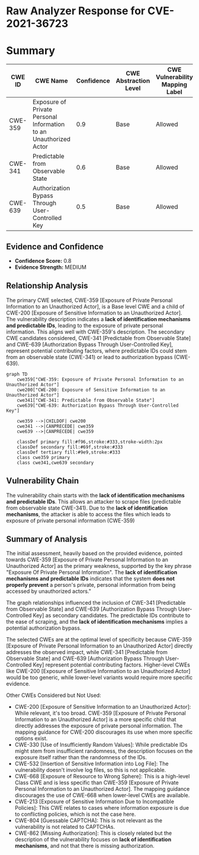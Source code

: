# Raw Analyzer Response for CVE-2021-36723

# Summary
| CWE ID | CWE Name | Confidence | CWE Abstraction Level | CWE Vulnerability Mapping Label | CWE-Vulnerability Mapping Notes |
|---|---|---|---|---|---|
| CWE-359 | Exposure of Private Personal Information to an Unauthorized Actor | 0.9 | Base | Allowed | Primary CWE |
| CWE-341 | Predictable from Observable State | 0.6 | Base | Allowed | Secondary Candidate |
| CWE-639 | Authorization Bypass Through User-Controlled Key | 0.5 | Base | Allowed | Secondary Candidate |

## Evidence and Confidence

*   **Confidence Score:** 0.8
*   **Evidence Strength:** MEDIUM

## Relationship Analysis
The primary CWE selected, CWE-359 [Exposure of Private Personal Information to an Unauthorized Actor], is a Base level CWE and a child of CWE-200 [Exposure of Sensitive Information to an Unauthorized Actor]. The vulnerability description indicates a **lack of identification mechanisms and predictable IDs**, leading to the exposure of private personal information. This aligns well with CWE-359's description. The secondary CWE candidates considered, CWE-341 [Predictable from Observable State] and CWE-639 [Authorization Bypass Through User-Controlled Key], represent potential contributing factors, where predictable IDs could stem from an observable state (CWE-341) or lead to authorization bypass (CWE-639).

```mermaid
graph TD
    cwe359["CWE-359: Exposure of Private Personal Information to an Unauthorized Actor"]
    cwe200["CWE-200: Exposure of Sensitive Information to an Unauthorized Actor"]
    cwe341["CWE-341: Predictable from Observable State"]
    cwe639["CWE-639: Authorization Bypass Through User-Controlled Key"]

    cwe359 -->|CHILDOF| cwe200
    cwe341 -->|CANPRECEDE| cwe359
    cwe639 -->|CANPRECEDE| cwe359

    classDef primary fill:#f96,stroke:#333,stroke-width:2px
    classDef secondary fill:#69f,stroke:#333
    classDef tertiary fill:#9e9,stroke:#333
    class cwe359 primary
    class cwe341,cwe639 secondary
```

## Vulnerability Chain
The vulnerability chain starts with the **lack of identification mechanisms and predictable IDs**. This allows an attacker to scrape files (predictable from observable state CWE-341). Due to the **lack of identification mechanisms**, the attacker is able to access the files which leads to exposure of private personal information (CWE-359)

## Summary of Analysis
The initial assessment, heavily based on the provided evidence, pointed towards CWE-359 [Exposure of Private Personal Information to an Unauthorized Actor] as the primary weakness, supported by the key phrase "Exposure Of Private Personal Information". The **lack of identification mechanisms and predictable IDs** indicates that the system **does not properly prevent** a person's private, personal information from being accessed by unauthorized actors."

The graph relationships influenced the inclusion of CWE-341 [Predictable from Observable State] and CWE-639 [Authorization Bypass Through User-Controlled Key] as secondary candidates. The predictable IDs contribute to the ease of scraping, and the **lack of identification mechanisms** implies a potential authorization bypass.

The selected CWEs are at the optimal level of specificity because CWE-359 [Exposure of Private Personal Information to an Unauthorized Actor] directly addresses the observed impact, while CWE-341 [Predictable from Observable State] and CWE-639 [Authorization Bypass Through User-Controlled Key] represent potential contributing factors. Higher-level CWEs like CWE-200 [Exposure of Sensitive Information to an Unauthorized Actor] would be too generic, while lower-level variants would require more specific evidence.

Other CWEs Considered but Not Used:

*   CWE-200 [Exposure of Sensitive Information to an Unauthorized Actor]: While relevant, it's too broad. CWE-359 [Exposure of Private Personal Information to an Unauthorized Actor] is a more specific child that directly addresses the exposure of private personal information. The mapping guidance for CWE-200 discourages its use when more specific options exist.
*   CWE-330 [Use of Insufficiently Random Values]: While predictable IDs might stem from insufficient randomness, the description focuses on the exposure itself rather than the randomness of the IDs.
*   CWE-532 [Insertion of Sensitive Information into Log File]: The vulnerability doesn't involve log files, so this is not applicable.
*   CWE-668 [Exposure of Resource to Wrong Sphere]: This is a high-level Class CWE and is less specific than CWE-359 [Exposure of Private Personal Information to an Unauthorized Actor]. The mapping guidance discourages the use of CWE-668 when lower-level CWEs are available.
*   CWE-213 [Exposure of Sensitive Information Due to Incompatible Policies]: This CWE relates to cases where information exposure is due to conflicting policies, which is not the case here.
*   CWE-804 [Guessable CAPTCHA]: This is not relevant as the vulnerability is not related to CAPTCHAs.
*   CWE-862 [Missing Authorization]: This is closely related but the description of the vulnerability focuses on **lack of identification mechanisms**, and not that there is missing authorization.